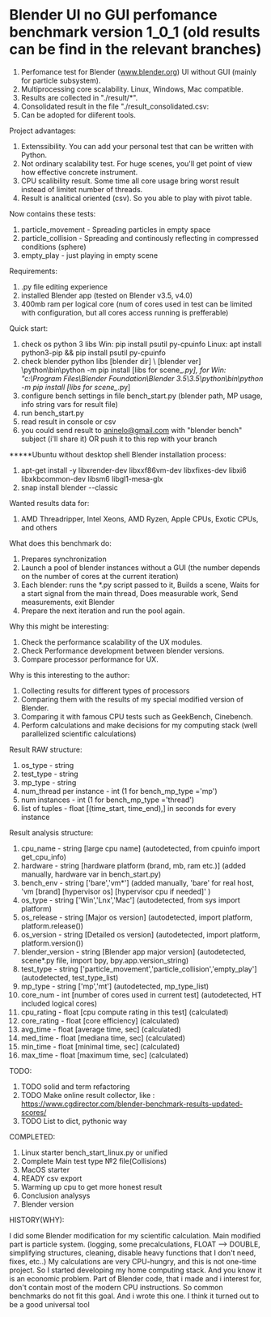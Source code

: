 # Blender UI no GUI perfomance benchmark version 1_0_1 (old results can be find in the relevant branches)
1. Perfomance test for Blender (www.blender.org) UI without GUI (mainly for particle subsystem).
2. Multiprocessing core scalability. Linux, Windows, Mac compatible.
3. Results are collected in "./result/*".
4. Consolidated result in the file "./result_consolidated.csv:
5. Can be adopted for diiferent tools.

Project advantages:
1. Extenssibility. You can add your personal test that can be written with Python.
2. Not ordinary scalability test. For huge scenes, you'll get point of view how effective concrete instrument.
3. CPU scalibility result. Some time all core usage bring worst result instead of limitet number of threads.
4. Result is analitical oriented (csv). So you able to play with pivot table.

Now contains these tests:
1. particle_movement    - Spreading particles in empty space
2. particle_collision   - Spreading and continously reflecting in compressed conditions (sphere)
3. empty_play           - just playing in empty scene

Requirements:
1. .py file editing experience
2. installed Blender app (tested on Blender v3.5, v4.0)
3. 400mb ram per logical core (num of cores used in test can be limited with configuration, but all cores access running is prefferable)

Quick start:
1. check os python 3 libs
   Win: pip install psutil py-cpuinfo
   Linux: apt install python3-pip && pip install psutil py-cpuinfo
2. check blender python libs
   [blender dir] \ [blender ver] \python\bin\python -m pip install [libs for scene_*.py],
   for Win: "c:\Program Files\Blender Foundation\Blender 3.5\3.5\python\bin\python -m pip install [libs for scene_*.py]
3. configure bench settings in file bench_start.py (blender path, MP usage, info string vars for result file)
4. run bench_start.py
5. read result in console or csv
6. you could send result to aninelo@gmail.com with "blender bench" subject (i'll share it) OR push it to this rep with your branch

*****Ubuntu without desktop shell Blender installation  process:
1. apt-get install -y libxrender-dev libxxf86vm-dev libxfixes-dev libxi6 libxkbcommon-dev libsm6 libgl1-mesa-glx 
2. snap install blender --classic

Wanted results data for:
1. AMD Threadripper, Intel Xeons, AMD Ryzen, Apple CPUs, Exotic CPUs, and others


What does this benchmark do:
1. Prepares synchronization
2. Launch a pool of blender instances without a GUI (the number depends on the number of cores at the current iteration)
3. Each blender:
    runs the *.py script passed to it,
        Builds a scene,
        Waits for a start signal from the main thread,
        Does measurable work,
        Send measurements,
    exit Blender
4. Prepare the next iteration and run the pool again.

Why this might be interesting:
1. Check the performance scalability of the UX modules.
2. Check Performance development between blender versions. 
3. Compare processor performance for UX.

Why is this interesting to the author:
1. Collecting results for different types of processors
2. Comparing them with the results of my special modified version of Blender.
3. Comparing it with famous CPU tests such as GeekBench, Cinebench.
4. Perform calculations and make decisions for my computing stack (well parallelized scientific calculations)


Result RAW structure:
1. os_type                  - string
2. test_type                - string
3. mp_type                  - string
4. num_thread per instance  - int (1 for bench_mp_type ='mp')
5. num instances            - int (1 for bench_mp_type ='thread')
6. list of tuples           - float [(time_start, time_end),] in seconds for every instance

Result analysis structure:
1. cpu_name     - string [large cpu name]                           (autodetected, from cpuinfo import get_cpu_info)
2. hardware     - string [hardware platform (brand, mb, ram etc.)]  (added manually, hardware var in bench_start.py)
3. bench_env    - string ['bare','vm*']                             (added manually, 'bare' for real host, 'vm [brand] [hypervisor os] [hypervisor cpu if needed]' )
4. os_type      - string ['Win','Lnx','Mac']                        (autodetected, from sys import platform)
5. os_release   - string [Major os version]                         (autodetected, import platform, platform.release())
6. os_version   - string [Detailed os version]                      (autodetected, import platform, platform.version())
7. blender_version - string [Blender app major version]             (autodetected, scene*.py file, import bpy, bpy.app.version_string)
8. test_type    - string ['particle_movement','particle_collision','empty_play'] (autodetected, test_type_list)
4. mp_type      - string ['mp','mt']                                (autodetected, mp_type_list)
5. core_num     - int    [number of cores used in current test]     (autodetected, HT included logical cores)
6. cpu_rating   - float  [cpu compute rating in this test]          (calculated)
7. core_rating  - float  [core efficiency]                          (calculated)
8. avg_time     - float  [average time, sec]                        (calculated)
9. med_time     - float  [mediana time, sec]                        (calculated)
10. min_time    - float  [minimal time, sec]                        (calculated)
11. max_time    - float  [maximum time, sec]                        (calculated)


TODO:
1. TODO solid and term refactoring
2. TODO Make online result collector, like : https://www.cgdirector.com/blender-benchmark-results-updated-scores/
3. TODO List to dict, pythonic way
 
COMPLETED:
1. Linux starter bench_start_linux.py or unified
2. Complete Main test type №2 file(Collisions)
3. MacOS starter
4. READY csv export
5. Warming up cpu to get more honest result
6. Conclusion analysys
7. Blender version

HISTORY(WHY):

I did some Blender modification for my scientific calculation.
Main modified part is particle system.
(logging, some precalculations, FLOAT --> DOUBLE, simplifying structures, cleaning, disable heavy functions that I don't need, fixes, etc..)
My calculations are very CPU-hungry, and this is not one-time project.
So I started developing my home computing stack.
And you know it is an economic problem.
Part of Blender code, that i made and i interest for, don't contain most of the modern CPU instructions. So common benchmarks do not fit this goal.
And i wrote this one. 
I think it turned out to be a good universal tool

